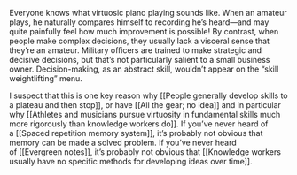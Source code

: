 Everyone knows what virtuosic piano playing sounds like. When an amateur plays, he naturally compares himself to recording he’s heard—and may quite painfully feel how much improvement is possible! By contrast, when people make complex decisions, they usually lack a visceral sense that they’re an amateur. Military officers are trained to make strategic and decisive decisions, but that’s not particularly salient to a small business owner. Decision-making, as an abstract skill, wouldn’t appear on the “skill weightlifting” menu.

I suspect that this is one key reason why [[People generally develop skills to a plateau and then stop]], or have [[All the gear; no idea]] and in particular why [[Athletes and musicians pursue virtuosity in fundamental skills much more rigorously than knowledge workers do]]. If you’ve never heard of a [[Spaced repetition memory system]], it’s probably not obvious that memory can be made a solved problem. If you’ve never heard of [[Evergreen notes]], it’s probably not obvious that [[Knowledge workers usually have no specific methods for developing ideas over time]].